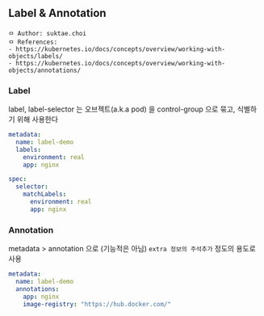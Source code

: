 ## Label & Annotation

```
ㅁ Author: suktae.choi
ㅁ References:
- https://kubernetes.io/docs/concepts/overview/working-with-objects/labels/
- https://kubernetes.io/docs/concepts/overview/working-with-objects/annotations/
```

### Label
label, label-selector 는 오브젝트(a.k.a pod) 을 control-group 으로 묶고, 식별하기 위해 사용한다

```yaml
metadata:
  name: label-demo
  labels:
    environment: real
    app: nginx
```

```yaml
spec:
  selector:
    matchLabels:
      environment: real
      app: nginx
```

### Annotation
metadata > annotation 으로 (기능적은 아님) `extra 정보의 주석추가` 정도의 용도로 사용

```yaml
metadata:
  name: label-demo
  annotations:
    app: nginx
    image-registry: "https://hub.docker.com/"
```
